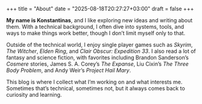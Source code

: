 +++
title = "About"
date = "2025-08-18T20:27:27+03:00"
draft = false
+++

**My name is Konstantinas**, and I like exploring new ideas and writing about them. With a technical background, I often dive into systems, tools, and ways to make things work better, though I don’t limit myself only to that.

Outside of the technical world, I enjoy single player games such as *Skyrim*, *The Witcher*, *Elden Ring*, and *Clair Obscur: Expedition 33*. I also read a lot of fantasy and science fiction, with favorites including Brandon Sanderson’s *Cosmere* stories, James S. A. Corey’s *The Expanse*, Liu Cixin’s *The Three Body Problem*, and Andy Weir’s *Project Hail Mary*.

This blog is where I collect what I’m working on and what interests me. Sometimes that’s technical, sometimes not, but it always comes back to curiosity and learning.

